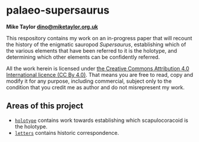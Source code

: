 # palaeo-supersaurus

**Mike Taylor <dino@miketaylor.org.uk>**

This respository contains my work on an in-progress paper that will recount the history of the enigmatic sauropod _Supersaurus_, establishing which of the various elements that have been referred to it is the holotype, and determining which other elements can be confidently referred.

All the work herein is licensed under [the Creative Commons Attribution 4.0 International licence (CC By 4.0)](https://creativecommons.org/licenses/by/4.0/). That means you are free to read, copy and modify it for any purpose, including commercial, subject only to the condition that you credit me as author and do not misrepresent my work.

## Areas of this project

* [`holotype`](holotype) contains work towards establishing which scapulocoracoid is the holotype.
* [`letters`](letters) contains historic correspondence.

